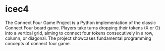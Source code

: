 # icec4
The Connect Four Game Project is a Python implementation of the classic Connect Four board game. Players take turns dropping their tokens (X or O) into a vertical grid, aiming to connect four tokens consecutively in a row, column, or diagonal. The project showcases fundamental programming concepts of connect four game.
